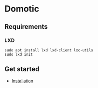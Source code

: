 # Domotic

## Requirements

### LXD

```
sudo apt install lxd lxd-client lxc-utils
sudo lxd init
```

## Get started

- [Installation](./docs/install.md)
